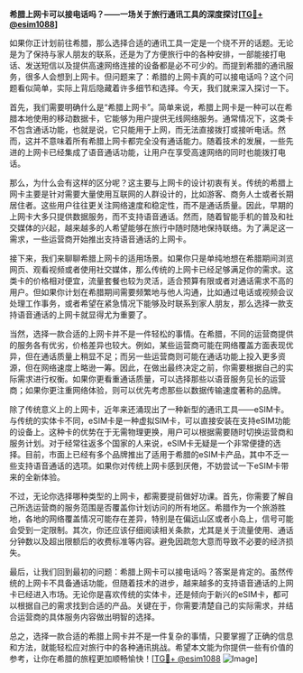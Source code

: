 **希腊上网卡可以接电话吗？——一场关于旅行通讯工具的深度探讨[[TG💪+ @esim1088](https://t.me/s/esim1088)]**

如果你正计划前往希腊，那么选择合适的通讯工具一定是一个绕不开的话题。无论是为了保持与家人朋友的联系，还是为了方便旅行中的各种安排，一部能接打电话、发送短信以及提供高速网络连接的设备都是必不可少的。而提到希腊的通讯服务，很多人会想到上网卡。但问题来了：希腊的上网卡真的可以接电话吗？这个问题看似简单，实际上背后隐藏着许多细节和选择。今天，我们就来深入探讨一下。

首先，我们需要明确什么是“希腊上网卡”。简单来说，希腊上网卡是一种可以在希腊本地使用的移动数据卡，它能够为用户提供无线网络服务。通常情况下，这类卡不包含通话功能，也就是说，它只能用于上网，而无法直接拨打或接听电话。然而，这并不意味着所有希腊上网卡都完全没有通话能力。随着技术的发展，一些先进的上网卡已经集成了语音通话功能，让用户在享受高速网络的同时也能拨打电话。

那么，为什么会有这样的区分呢？这主要与上网卡的设计初衷有关。传统的希腊上网卡主要是针对需要大量使用互联网的人群设计的，比如游客、商务人士或者长期居住者。这些用户往往更关注网络速度和稳定性，而不是通话质量。因此，早期的上网卡大多只提供数据服务，而不支持语音通话。然而，随着智能手机的普及和社交媒体的兴起，越来越多的人希望能够在旅行中随时随地保持联络。为了满足这一需求，一些运营商开始推出支持语音通话的上网卡。

接下来，我们来聊聊希腊上网卡的适用场景。如果你只是单纯地想在希腊期间浏览网页、观看视频或者使用社交媒体，那么传统的上网卡已经足够满足你的需求。这类卡的价格相对便宜，流量套餐也较为灵活，适合预算有限或者对通话需求不高的用户。但如果你计划在希腊期间需要频繁地与他人沟通，比如通过电话或视频会议处理工作事务，或者希望在紧急情况下能够及时联系到家人朋友，那么选择一款支持语音通话的上网卡就显得尤为重要了。

当然，选择一款合适的上网卡并不是一件轻松的事情。在希腊，不同的运营商提供的服务各有优劣，价格差异也较大。例如，某些运营商可能在网络覆盖方面表现优异，但在通话质量上稍显不足；而另一些运营商则可能在通话功能上投入更多资源，但在网络速度上略逊一筹。因此，在做出最终决定之前，你需要根据自己的实际需求进行权衡。如果你更看重通话质量，可以选择那些以语音服务见长的运营商；如果你更注重网络体验，则可以优先考虑那些以数据传输速度著称的品牌。

除了传统意义上的上网卡，近年来还涌现出了一种新型的通讯工具——eSIM卡。与传统的实体卡不同，eSIM卡是一种虚拟SIM卡，可以直接安装在支持eSIM功能的设备上。这种卡的优势在于无需物理更换，用户可以根据需要随时切换运营商和服务计划。对于经常往返多个国家的人来说，eSIM卡无疑是一个非常便捷的选择。目前，市面上已经有多个品牌推出了适用于希腊的eSIM卡产品，其中不乏一些支持语音通话的选项。如果你对传统上网卡感到厌倦，不妨尝试一下eSIM卡带来的全新体验。

不过，无论你选择哪种类型的上网卡，都需要提前做好功课。首先，你需要了解自己所选运营商的服务范围是否覆盖你计划访问的所有地区。希腊作为一个旅游胜地，各地的网络覆盖情况可能存在差异，特别是在偏远山区或者小岛上，信号可能会受到一定限制。其次，你还应该仔细阅读相关条款，尤其是关于流量使用、通话分钟数以及超出限额后的收费标准等内容。避免因疏忽大意而导致不必要的经济损失。

最后，让我们回到最初的问题：希腊上网卡可以接电话吗？答案是肯定的。虽然传统的上网卡不具备通话功能，但随着技术的进步，越来越多的支持语音通话的上网卡已经进入市场。无论你是喜欢传统的实体卡，还是倾向于新兴的eSIM卡，都可以根据自己的需求找到合适的产品。关键在于，你需要清楚自己的实际需求，并结合运营商的具体服务内容做出明智的选择。

总之，选择一款合适的希腊上网卡并不是一件复杂的事情，只要掌握了正确的信息和方法，就能轻松应对旅行中的各种通讯挑战。希望本文能为你提供一些有价值的参考，让你在希腊的旅程更加顺畅愉快！[[TG💪+ @esim1088](https://t.me/s/esim1088) ![Image](https://i.postimg.cc/4NQfJmqS/Snipaste-2025-05-13-00-14-12.png)]